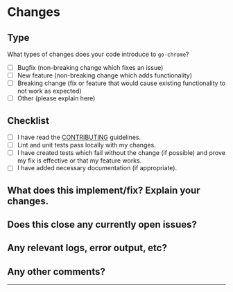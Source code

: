 <!--
Thank you for submitting a pull request! Please make sure you view the 
contribution guidelines and fill out the fields below.
-->

# Changes

## Type

What types of changes does your code introduce to `go-chrome`?
<!--
Put an `x` in all the boxes that apply
-->

* [ ] Bugfix (non-breaking change which fixes an issue)
* [ ] New feature (non-breaking change which adds functionality)
* [ ] Breaking change (fix or feature that would cause existing functionality to not work as expected)
* [ ] Other (please explain here)

## Checklist
<!--
Put an `x` in all the boxes that apply. If you're unsure about any of them, don't hesitate to ask.
-->

* [ ] I have read the [CONTRIBUTING](https://github.com/mkenney/go-chrome/blob/master/CONTRIBUTING.md) guidelines.
* [ ] Lint and unit tests pass locally with my changes.
* [ ] I have created tests which fail without the change (if possible) and prove my fix is effective or that my feature works.
* [ ] I have added necessary documentation (if appropriate).

## What does this implement/fix? Explain your changes.



## Does this close any currently open issues?



## Any relevant logs, error output, etc?
<!--
If it’s long, please paste to https://pastebin.com/ or similar and insert the link here.
-->



## Any other comments?
-------------------



